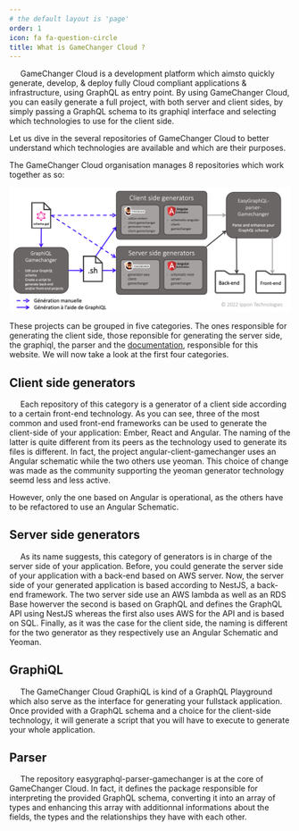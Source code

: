 ```yaml
---
# the default layout is 'page'
order: 1
icon: fa fa-question-circle
title: What is GameChanger Cloud ?
---
```


&nbsp;&nbsp;&nbsp;&nbsp;&nbsp;GameChanger Cloud is a development platform which aimsto quickly generate, develop, & deploy fully Cloud compliant applications & infrastructure, using GraphQL as entry point.
By using GameChanger Cloud, you can easily generate a full project, with both server and client sides, by simply passing 
a GraphQL schema to its graphiql interface and selecting which technologies to use for the client side.

Let us dive in the several repositories of GameChanger Cloud to better understand which technologies are available and which are their purposes.

The GameChanger Cloud organisation manages 8 repositories  which work together as so: 
  
![Schema explaning how GameChanger Cloud repositories work together](/img/GCSchema.png)

These projects can be grouped in five categories. The ones responsible for generating the client side, those reponsible for generating the server side, the graphiql, the parser and the [documentation](https://github.com/GameChangerCloud/gamechangercloud.github.io), responsible for this website. We will now take a look at the first four categories.

## Client side generators

&nbsp;&nbsp;&nbsp;&nbsp;&nbsp;Each repository of this category is a generator of a client side according to a certain front-end technology. As you can see, three of the most common and used front-end frameworks can be used to generate the client-side of your application: Ember, React and Angular. The naming of the latter is quite different from its peers as the technology used to generate its files is different. In fact, the project angular-client-gamechanger uses an Angular schematic while the two others use yeoman. This choice of change was made as the community supporting the yeoman generator technology seemd less and less active. 

However, only the one based on Angular is operational, as the others have to be refactored to use an Angular Schematic.


## Server side generators

&nbsp;&nbsp;&nbsp;&nbsp;&nbsp;As its name suggests, this category of generators is in charge of the server side of your application. Before, you could generate the server side of your application with a back-end based on AWS server. Now, the server side of your generated application is based according to NestJS, a back-end framework. The two server side use an AWS lambda as well as an RDS Base howerver the second is based on GraphQL and defines the GraphQL API using NestJS whereas the first also uses AWS for the API and is based on SQL. Finally, as it was the case for the client side, the naming is different for the two generator as they respectively use an Angular Schematic and Yeoman.  

## GraphiQL

&nbsp;&nbsp;&nbsp;&nbsp;&nbsp;The GameChanger Cloud GraphiQL is kind of a GraphQL Playground which also serve as the interface for generating your fullstack application. Once provided with a GraphQL schema and a choice for the client-side technology, it will generate a script that you will have to execute to generate your whole application.

## Parser

&nbsp;&nbsp;&nbsp;&nbsp;&nbsp;The repository easygraphql-parser-gamechanger is at the core of GameChanger Cloud. In fact, it defines the package responsible for interpreting the provided GraphQL schema, converting it into an array of types and enhancing this array with additionnal informations about the fields, the types and the relationships they have with each other.

